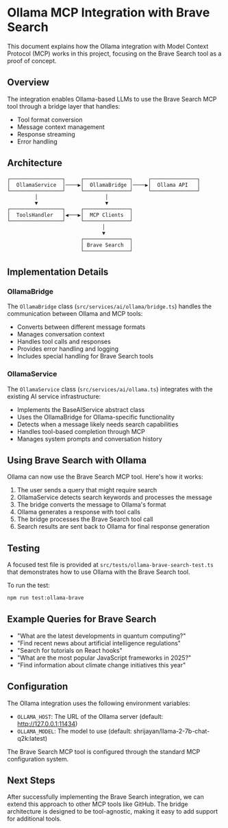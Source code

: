 # Ollama MCP Integration with Brave Search

This document explains how the Ollama integration with Model Context Protocol (MCP) works in this project, focusing on the Brave Search tool as a proof of concept.

## Overview

The integration enables Ollama-based LLMs to use the Brave Search MCP tool through a bridge layer that handles:
- Tool format conversion
- Message context management
- Response streaming
- Error handling

## Architecture

```
┌─────────────────┐     ┌───────────────┐     ┌───────────────┐
│  OllamaService  │────▶│  OllamaBridge │────▶│  Ollama API   │
└─────────────────┘     └───────────────┘     └───────────────┘
         │                      │
         ▼                      ▼
┌─────────────────┐     ┌───────────────┐
│  ToolsHandler   │◀───▶│  MCP Clients  │
└─────────────────┘     └───────────────┘
                               │
                               ▼
                        ┌───────────────┐
                        │ Brave Search  │
                        └───────────────┘
```

## Implementation Details

### OllamaBridge

The `OllamaBridge` class (`src/services/ai/ollama/bridge.ts`) handles the communication between Ollama and MCP tools:

- Converts between different message formats
- Manages conversation context
- Handles tool calls and responses
- Provides error handling and logging
- Includes special handling for Brave Search tools

### OllamaService

The `OllamaService` class (`src/services/ai/ollama.ts`) integrates with the existing AI service infrastructure:

- Implements the BaseAIService abstract class
- Uses the OllamaBridge for Ollama-specific functionality
- Detects when a message likely needs search capabilities
- Handles tool-based completion through MCP
- Manages system prompts and conversation history

## Using Brave Search with Ollama

Ollama can now use the Brave Search MCP tool. Here's how it works:

1. The user sends a query that might require search
2. OllamaService detects search keywords and processes the message
3. The bridge converts the message to Ollama's format
4. Ollama generates a response with tool calls
5. The bridge processes the Brave Search tool call
6. Search results are sent back to Ollama for final response generation

## Testing

A focused test file is provided at `src/tests/ollama-brave-search-test.ts` that demonstrates how to use Ollama with the Brave Search tool.

To run the test:

```bash
npm run test:ollama-brave
```

## Example Queries for Brave Search

- "What are the latest developments in quantum computing?"
- "Find recent news about artificial intelligence regulations"
- "Search for tutorials on React hooks"
- "What are the most popular JavaScript frameworks in 2025?"
- "Find information about climate change initiatives this year"

## Configuration

The Ollama integration uses the following environment variables:

- `OLLAMA_HOST`: The URL of the Ollama server (default: http://127.0.0.1:11434)
- `OLLAMA_MODEL`: The model to use (default: shrijayan/llama-2-7b-chat-q2k:latest)

The Brave Search MCP tool is configured through the standard MCP configuration system.

## Next Steps

After successfully implementing the Brave Search integration, we can extend this approach to other MCP tools like GitHub. The bridge architecture is designed to be tool-agnostic, making it easy to add support for additional tools.
